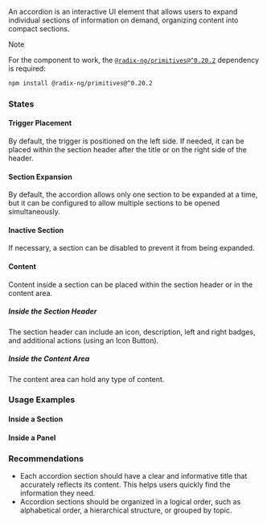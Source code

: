 An accordion is an interactive UI element that allows users to expand individual sections of information on demand, organizing content into compact sections.

<div class="kbq-callout kbq-callout_theme">
<div class="kbq-callout__header">Note</div>
<div class="kbq-callout__content kbq-docs-element-last-child-margin-bottom-0">

For the component to work, the [`@radix-ng/primitives@^0.20.2`](https://github.com/radix-ng/primitives/tree/primitives%400.20.2) dependency is required:

```bash
npm install @radix-ng/primitives@^0.20.2
```

</div>
</div>

<!-- example(accordion-overview) -->

### States

#### Trigger Placement

By default, the trigger is positioned on the left side. If needed, it can be placed within the section header after the title or on the right side of the header.

<!-- example(accordion-states) -->

#### Section Expansion

By default, the accordion allows only one section to be expanded at a time, but it can be configured to allow multiple sections to be opened simultaneously.

<!-- example(accordion-sections) -->

#### Inactive Section

If necessary, a section can be disabled to prevent it from being expanded.

<!-- example(accordion-inactive-section) -->

#### Content

Content inside a section can be placed within the section header or in the content area.

##### Inside the Section Header

The section header can include an icon, description, left and right badges, and additional actions (using an Icon Button).

<!-- example(accordion-header) -->

##### Inside the Content Area

The content area can hold any type of content.

<!-- example(accordion-content) -->

### Usage Examples

#### Inside a Section

<!-- example(accordion-in-section) -->

#### Inside a Panel

<!-- example(accordion-in-panel) -->

### Recommendations

-   Each accordion section should have a clear and informative title that accurately reflects its content. This helps users quickly find the information they need.
-   Accordion sections should be organized in a logical order, such as alphabetical order, a hierarchical structure, or grouped by topic.

